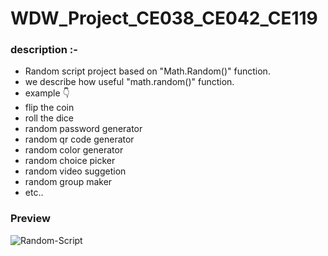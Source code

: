 # WDW_Project_CE038_CE042_CE119

### description :-

- Random script project based on "Math.Random()" function.
- we describe how useful "math.random()" function.
- example 👇
- flip the coin
- roll the dice
- random password generator 
- random qr code generator
- random color generator
- random choice picker
- random video suggetion
- random group maker 
- etc..


### Preview
  
![Random-Script](https://github.com/jaygajera17/WDW_Project_CE038_CE042_CE119/blob/main/Image/readme.jpg)
